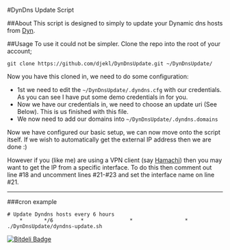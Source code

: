 #DynDns Update Script

##About
This script is designed to simply to update your Dynamic dns hosts from [Dyn](http://dyndns.com/ "Managed DNS, Outsourced DNS & Anycast DNS").

##Usage
To use it could not be simpler. Clone the repo into the root of your account;

    git clone https://github.com/djekl/DynDnsUpdate.git ~/DynDnsUpdate/


Now you have this cloned in, we need to do some configuration:

+   1st we need to edit the `~/DynDnsUpdate/.dyndns.cfg` with our credentials. As you can see I have put some demo credentials in for you.
+   Now we have our credentials in, we need to choose an update uri (See Below). This is us finished with this file.
+   We now need to add our domains into `~/DynDnsUpdate/.dyndns.domains`

Now we have configured our basic setup, we can now move onto the script itself.
If we wish to automatically get the external IP address then we are done :)

However if you (like me) are using a VPN client (say [Hamachi](https://secure.logmein.com/labs/)) then you may want to get the IP from a specific interface.
To do this then comment out line #18 and uncomment lines #21-#23 and set the interface name on line #21.

***

###cron example

```
# Update Dyndns hosts every 6 hours
    *       */6         *               *                 *             ./DynDnsUpdate/dyndns-update.sh
```


[![Bitdeli Badge](https://d2weczhvl823v0.cloudfront.net/djekl/dyndnsupdate/trend.png)](https://bitdeli.com/free "Bitdeli Badge")

